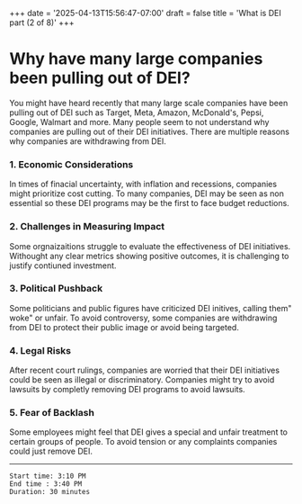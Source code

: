 +++
date = '2025-04-13T15:56:47-07:00'
draft = false
title = 'What is DEI part (2 of 8)'
+++

# Why have many large companies been pulling out of DEI?

You might have heard recently that many large scale companies have been pulling out of DEI such as Target, Meta, Amazon, McDonald's, Pepsi, Google, Walmart and more. Many people seem to not understand why companies are pulling out of their DEI initiatives. There are multiple reasons why companies are withdrawing from DEI. 

### 1.  Economic Considerations
In times of finacial uncertainty, with inflation and recessions, companies might prioritize cost cutting. To many companies, DEI may be seen as non essential so these DEI programs may be the first to face budget reductions.

### 2. Challenges in Measuring Impact
Some orgnaizaitions struggle to evaluate the effectiveness of DEI initiatives. Withought any clear metrics showing positive outcomes, it is challenging to justify contiuned investment.

### 3. Political Pushback
Some politicians and public figures have criticized DEI initives, calling them" woke" or unfair. To avoid controversy, some companies are withdrawing from DEI to protect their public image or avoid being targeted. 

### 4. Legal Risks
After recent court rulings, companies are worried that their DEI initiatives could be seen as illegal or discriminatory. Companies might try to avoid lawsuits by completly removing DEI programs to avoid lawsuits. 

### 5. Fear of Backlash
Some employees might feel that DEI gives a special and unfair treatment to certain groups of people. To avoid tension or any complaints companies could just remove DEI.

---
```
Start time: 3:10 PM
End time : 3:40 PM
Duration: 30 minutes
```